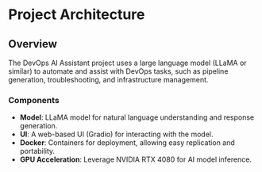 # Project Architecture

## Overview
The DevOps AI Assistant project uses a large language model (LLaMA or similar) to automate and assist with DevOps tasks, such as pipeline generation, troubleshooting, and infrastructure management.

### Components
- **Model**: LLaMA model for natural language understanding and response generation.
- **UI**: A web-based UI (Gradio) for interacting with the model.
- **Docker**: Containers for deployment, allowing easy replication and portability.
- **GPU Acceleration**: Leverage NVIDIA RTX 4080 for AI model inference.
